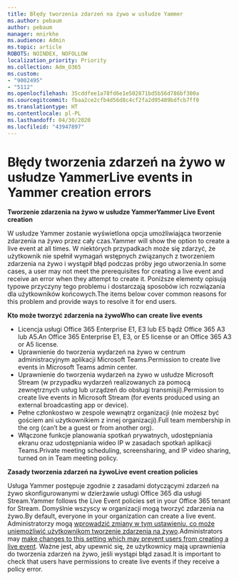 ```yaml
---
title: Błędy tworzenia zdarzeń na żywo w usłudze Yammer
ms.author: pebaum
author: pebaum
manager: mnirkhe
ms.audience: Admin
ms.topic: article
ROBOTS: NOINDEX, NOFOLLOW
localization_priority: Priority
ms.collection: Adm_O365
ms.custom:
- "9002495"
- "5112"
ms.openlocfilehash: 35cddfee1a78fd6e1e502871bd5b56d786bf300a
ms.sourcegitcommit: fbaa2ce2cfb4d56d8c4cf2fa2d95489bdfcb7ff0
ms.translationtype: HT
ms.contentlocale: pl-PL
ms.lasthandoff: 04/30/2020
ms.locfileid: "43947897"
---
```

# <a name="live-events-in-yammer-creation-errors"></a><span data-ttu-id="bf596-102">Błędy tworzenia zdarzeń na żywo w usłudze Yammer</span><span class="sxs-lookup"><span data-stu-id="bf596-102">Live events in Yammer creation errors</span></span>

<span data-ttu-id="bf596-103">**Tworzenie zdarzenia na żywo w usłudze Yammer**</span><span class="sxs-lookup"><span data-stu-id="bf596-103">**Yammer Live Event creation**</span></span>

<span data-ttu-id="bf596-104">W usłudze Yammer zostanie wyświetlona opcja umożliwiająca tworzenie zdarzenia na żywo przez cały czas.</span><span class="sxs-lookup"><span data-stu-id="bf596-104">Yammer will show the option to create a live event at all times.</span></span> <span data-ttu-id="bf596-105">W niektórych przypadkach może się zdarzyć, że użytkownik nie spełnił wymagań wstępnych związanych z tworzeniem zdarzenia na żywo i wystąpił błąd podczas próby jego utworzenia.</span><span class="sxs-lookup"><span data-stu-id="bf596-105">In some cases, a user may not meet the prerequisites for creating a live event and receive an error when they attempt to create it.</span></span> <span data-ttu-id="bf596-106">Poniższe elementy opisują typowe przyczyny tego problemu i dostarczają sposobów ich rozwiązania dla użytkowników końcowych.</span><span class="sxs-lookup"><span data-stu-id="bf596-106">The items below cover common reasons for this problem and provide ways to resolve it for end users.</span></span>

<span data-ttu-id="bf596-107">**Kto może tworzyć zdarzenia na żywo**</span><span class="sxs-lookup"><span data-stu-id="bf596-107">**Who can create live events**</span></span>
- <span data-ttu-id="bf596-108">Licencja usługi Office 365 Enterprise E1, E3 lub E5 bądź Office 365 A3 lub A5.</span><span class="sxs-lookup"><span data-stu-id="bf596-108">An Office 365 Enterprise E1, E3, or E5 license or an Office 365 A3 or A5 license.</span></span>
- <span data-ttu-id="bf596-109">Uprawnienie do tworzenia wydarzeń na żywo w centrum administracyjnym aplikacji Microsoft Teams.</span><span class="sxs-lookup"><span data-stu-id="bf596-109">Permission to create live events in Microsoft Teams admin center.</span></span>
- <span data-ttu-id="bf596-110">Uprawnienie do tworzenia wydarzeń na żywo w usłudze Microsoft Stream (w przypadku wydarzeń realizowanych za pomocą zewnętrznych usług lub urządzeń do obsługi transmisji).</span><span class="sxs-lookup"><span data-stu-id="bf596-110">Permission to create live events in Microsoft Stream (for events produced using an external broadcasting app or device).</span></span>
- <span data-ttu-id="bf596-111">Pełne członkostwo w zespole wewnątrz organizacji (nie możesz być gościem ani użytkownikiem z innej organizacji).</span><span class="sxs-lookup"><span data-stu-id="bf596-111">Full team membership in the org (can’t be a guest or from another org).</span></span>
- <span data-ttu-id="bf596-112">Włączone funkcje planowania spotkań prywatnych, udostępniania ekranu oraz udostępniania wideo IP w zasadach spotkań aplikacji Teams.</span><span class="sxs-lookup"><span data-stu-id="bf596-112">Private meeting scheduling, screensharing, and IP video sharing, turned on in Team meeting policy.</span></span>

<span data-ttu-id="bf596-113">**Zasady tworzenia zdarzeń na żywo**</span><span class="sxs-lookup"><span data-stu-id="bf596-113">**Live event creation policies**</span></span>

<span data-ttu-id="bf596-114">Usługa Yammer postępuje zgodnie z zasadami dotyczącymi zdarzeń na żywo skonfigurowanymi w dzierżawie usługi Office 365 dla usługi Stream.</span><span class="sxs-lookup"><span data-stu-id="bf596-114">Yammer follows the Live Event policies set in your Office 365 tenant for Stream.</span></span> <span data-ttu-id="bf596-115">Domyślnie wszyscy w organizacji mogą tworzyć zdarzenia na żywo.</span><span class="sxs-lookup"><span data-stu-id="bf596-115">By default, everyone in your organization can create a live event.</span></span> <span data-ttu-id="bf596-116">Administratorzy mogą [wprowadzić zmiany w tym ustawieniu, co może uniemożliwić użytkownikom tworzenie zdarzenia na żywo](https://docs.microsoft.com/stream/live-event-administration#enabling-and-restricting-users-to-creating).</span><span class="sxs-lookup"><span data-stu-id="bf596-116">Administrators may [make changes to this setting which may prevent users from creating a live event](https://docs.microsoft.com/stream/live-event-administration#enabling-and-restricting-users-to-creating).</span></span> <span data-ttu-id="bf596-117">Ważne jest, aby upewnić się, że użytkownicy mają uprawnienia do tworzenia zdarzeń na żywo, jeśli wystąpi błąd zasad.</span><span class="sxs-lookup"><span data-stu-id="bf596-117">It is important to check that users have permissions to create live events if they receive a policy error.</span></span>
